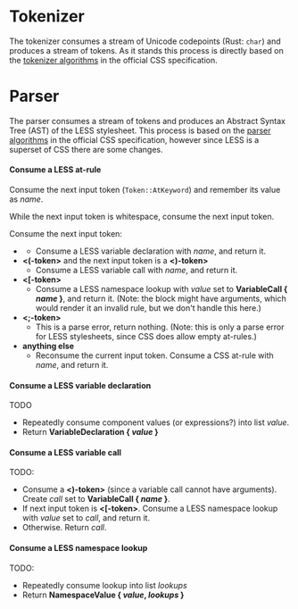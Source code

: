# Tokenizer
The tokenizer consumes a stream of Unicode codepoints (Rust: `char`) and produces a stream of tokens. As it stands this process is directly based on the [tokenizer algorithms](https://www.w3.org/TR/css-syntax-3/#tokenizer-algorithms) in the official CSS specification.

# Parser
The parser consumes a stream of tokens and produces an Abstract Syntax Tree (AST) of the LESS stylesheet. This process is based on the [parser algorithms](https://www.w3.org/TR/css-syntax-3/#parser-algorithms) in the official CSS specification, however since LESS is a superset of CSS there are some changes.

#### Consume a LESS at-rule
Consume the next input token (`Token::AtKeyword`) and remember its value as *name*.

While the next input token is whitespace, consume the next input token.

Consume the next input token:

- **<colon-token>**
  - Consume a LESS variable declaration with *name*, and return it.
- **<(-token>** and the next input token is a **<)-token>**
  - Consume a LESS variable call with *name*, and return it.
- **<[-token>**
  - Consume a LESS namespace lookup with *value* set to **VariableCall { *name* }**, and return it. (Note: the block might have arguments, which would render it an invalid rule, but we don't handle this here.)
- **<;-token>**
  - This is a parse error, return nothing. (Note: this is only a parse error for LESS stylesheets, since CSS does allow empty at-rules.)
- **anything else**
  - Reconsume the current input token. Consume a CSS at-rule with *name*, and return it.

#### Consume a LESS variable declaration
TODO
- Repeatedly consume component values (or expressions?) into list *value*.
- Return **VariableDeclaration { *value* }**

#### Consume a LESS variable call
TODO:
- Consume a **<)-token>** (since a variable call cannot have arguments). Create *call* set to **VariableCall { *name* }**.
- If next input token is **<[-token>**. Consume a LESS namespace lookup with *value* set to *call*, and return it.
- Otherwise. Return *call*.

#### Consume a LESS namespace lookup
TODO: 
- Repeatedly consume lookup into list *lookups* 
- Return **NamespaceValue { *value*, *lookups* }**